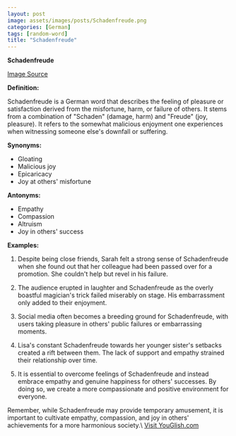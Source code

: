 ```yaml
---
layout: post
image: assets/images/posts/Schadenfreude.png
categories: [German]
tags: [random-word]
title: "Schadenfreude"
---
```


**Schadenfreude**

[Image Source](https://www.pexels.com/photo/red-emoji-sticker-on-mirror-4593842/)

**Definition:**

Schadenfreude is a German word that describes the feeling of pleasure or satisfaction derived from the misfortune, harm, or failure of others. It stems from a combination of "Schaden" (damage, harm) and "Freude" (joy, pleasure). It refers to the somewhat malicious enjoyment one experiences when witnessing someone else's downfall or suffering.

**Synonyms:**

- Gloating
- Malicious joy
- Epicaricacy
- Joy at others' misfortune

**Antonyms:**

- Empathy
- Compassion
- Altruism
- Joy in others' success

**Examples:**

1. Despite being close friends, Sarah felt a strong sense of Schadenfreude when she found out that her colleague had been passed over for a promotion. She couldn't help but revel in his failure.

2. The audience erupted in laughter and Schadenfreude as the overly boastful magician's trick failed miserably on stage. His embarrassment only added to their enjoyment.

3. Social media often becomes a breeding ground for Schadenfreude, with users taking pleasure in others' public failures or embarrassing moments.

4. Lisa's constant Schadenfreude towards her younger sister's setbacks created a rift between them. The lack of support and empathy strained their relationship over time.

5. It is essential to overcome feelings of Schadenfreude and instead embrace empathy and genuine happiness for others' successes. By doing so, we create a more compassionate and positive environment for everyone.

Remember, while Schadenfreude may provide temporary amusement, it is important to cultivate empathy, compassion, and joy in others' achievements for a more harmonious society.\ <a id="yg-widget-0" class="youglish-widget" data-query="Schadenfreude" data-lang="german" data-components="8412" data-auto-start="0" data-bkg-color="theme_light" data-title="How%20to%20pronounce%20Schadenfreude%20in%20German"  rel="nofollow" href="https://youglish.com">Visit YouGlish.com</a><script async src="https://youglish.com/public/emb/widget.js" charset="utf-8"></script>